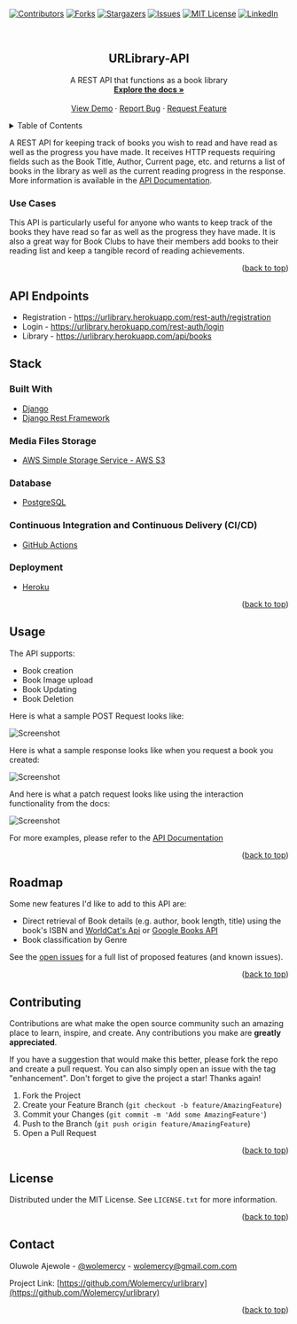 <div id="top"></div>
<!--
*** Thanks for checking out the Best-README-Template. If you have a suggestion
*** that would make this better, please fork the repo and create a pull request
*** or simply open an issue with the tag "enhancement".
*** Don't forget to give the project a star!
*** Thanks again! Now go create something AMAZING! :D
-->



<!-- PROJECT SHIELDS -->
<!--
*** I'm using markdown "reference style" links for readability.
*** Reference links are enclosed in brackets [ ] instead of parentheses ( ).
*** See the bottom of this document for the declaration of the reference variables
*** for contributors-url, forks-url, etc. This is an optional, concise syntax you may use.
*** https://www.markdownguide.org/basic-syntax/#reference-style-links
-->
[![Contributors][contributors-shield]][contributors-url]
[![Forks][forks-shield]][forks-url]
[![Stargazers][stars-shield]][stars-url]
[![Issues][issues-shield]][issues-url]
[![MIT License][license-shield]][license-url]
[![LinkedIn][linkedin-shield]][linkedin-url]


<!-- PROJECT LOGO -->
<br />
<div align="center">
  <!--<a href="https://github.com/Wolemercy/urlibrary">
    <img src="images/logo.png" alt="Logo" width="80" height="80">
  </a> -->

<h2 align="center">URLibrary-API</h2>

  <p align="center">
    A REST API that functions as a book library
    <br />
    <a href="https://github.com/Wolemercy/urlibrary"><strong>Explore the docs »</strong></a>
    <br />
    <br />
    <a href="https://github.com/Wolemercy/urlibrary">View Demo</a>
    ·
    <a href="https://github.com/Wolemercy/urlibrary/issues">Report Bug</a>
    ·
    <a href="https://github.com/Wolemercy/urlibrary/issues">Request Feature</a>
  </p>
</div>



<!-- TABLE OF CONTENTS -->
<details>
  <summary>Table of Contents</summary>
  <ol>
    <li>
      <a href="#about-the-project">About The Project</a>
      <ul>
        <li><a href="#use-cases">Use Cases</a></li>
        <li><a href="#api-endpoints">API Endpoints</a></li>
      </ul>
    </li>
    <li><a href="#stack">Stack</a></li>
    <li><a href="#usage">Usage</a></li>
    <li><a href="#roadmap">Roadmap</a></li>
    <li><a href="#contributing">Contributing</a></li>
    <li><a href="#license">License</a></li>
    <li><a href="#contact">Contact</a></li>
    <li><a href="#acknowledgments">Acknowledgments</a></li>
  </ol>
</details>



<!-- ABOUT THE PROJECT -->
A REST API for keeping track of books you wish to read and have read as well as the progress you have made. It receives HTTP requests requiring fields such as the Book Title, Author, Current page, etc. and returns a list of books in the library as well as the current reading progress in the response. More information is available in the <a href="#api-documentation">API Documentation</a>.

<!--Here's a blank template to get started: To avoid retyping too much info. Do a search and replace with your text editor for the following: `Wolemercy`, `urlibrary`, `wolemercy`, `wolemercy`, `wolemercy`, `gmail.com`, `project_title`, `project_description` -->

### Use Cases
This API is particularly useful for anyone who wants to keep track of the books they have read so far as well as the progress they have made. It is also a great way for Book Clubs to have their members add books to their reading list and keep a tangible record of reading achievements.
<p align="right">(<a href="#top">back to top</a>)</p>

## API Endpoints
* Registration - https://urlibrary.herokuapp.com/rest-auth/registration
* Login - https://urlibrary.herokuapp.com/rest-auth/login
* Library - https://urlibrary.herokuapp.com/api/books

## Stack

### Built With

* [Django](https://www.djangoproject.com/)
* [Django Rest Framework](https://www.django-rest-framework.org/)

### Media Files Storage
* [AWS Simple Storage Service - AWS S3](https://aws.amazon.com/)

### Database
* [PostgreSQL](https://www.postgresql.org/)

### Continuous Integration and Continuous Delivery (CI/CD)

* [GitHub Actions](https://github.com/features/actions)

### Deployment 
* [Heroku](https://heroku.com)

<p align="right">(<a href="#top">back to top</a>)</p>


<!-- USAGE EXAMPLES -->
## Usage

The API supports:
* Book creation
* Book Image upload
* Book Updating
* Book Deletion

Here is what a sample POST Request looks like:

![Screenshot](images/post_2.png)

Here is what a sample response looks like when you request a book you created:

![Screenshot](images/return_1.png)

And here is what a patch request looks like using the interaction functionality from the docs:

![Screenshot](images/put_1.png)

For more examples, please refer to the [API Documentation](https://urlibrary.herokuapp.com/api/docs)

<p align="right">(<a href="#top">back to top</a>)</p>


<!-- ROADMAP -->
## Roadmap
Some new features I'd like to add to this API are:
- Direct retrieval of Book details (e.g. author, book length, title) using the book's ISBN and [WorldCat's Api](https://www.oclc.org/developer/develop/web-services/worldcat-search-api.en.html) or [Google Books API](https://developers.google.com/books)
- Book classification by Genre

See the [open issues](https://github.com/Wolemercy/urlibrary/issues) for a full list of proposed features (and known issues).

<p align="right">(<a href="#top">back to top</a>)</p>

<!-- CONTRIBUTING -->
## Contributing

Contributions are what make the open source community such an amazing place to learn, inspire, and create. Any contributions you make are **greatly appreciated**.

If you have a suggestion that would make this better, please fork the repo and create a pull request. You can also simply open an issue with the tag "enhancement".
Don't forget to give the project a star! Thanks again!

1. Fork the Project
2. Create your Feature Branch (`git checkout -b feature/AmazingFeature`)
3. Commit your Changes (`git commit -m 'Add some AmazingFeature'`)
4. Push to the Branch (`git push origin feature/AmazingFeature`)
5. Open a Pull Request

<p align="right">(<a href="#top">back to top</a>)</p>

<!-- LICENSE -->
## License

Distributed under the MIT License. See `LICENSE.txt` for more information.

<p align="right">(<a href="#top">back to top</a>)</p>

<!-- CONTACT -->
## Contact

Oluwole Ajewole - [@wolemercy](https://twitter.com/wolemercy) - wolemercy@gmail.com.com

Project Link: [https://github.com/Wolemercy/urlibrary](https://github.com/Wolemercy/urlibrary)

<p align="right">(<a href="#top">back to top</a>)</p>


<!-- MARKDOWN LINKS & IMAGES -->
<!-- https://www.markdownguide.org/basic-syntax/#reference-style-links -->
[contributors-shield]: https://img.shields.io/github/contributors/Wolemercy/urlibrary.svg?style=for-the-badge
[contributors-url]: https://github.com/Wolemercy/urlibrary/graphs/contributors
[forks-shield]: https://img.shields.io/github/forks/Wolemercy/urlibrary.svg?style=for-the-badge
[forks-url]: https://github.com/Wolemercy/urlibrary/network/members
[stars-shield]: https://img.shields.io/github/stars/Wolemercy/urlibrary.svg?style=for-the-badge
[stars-url]: https://github.com/Wolemercy/urlibrary/stargazers
[issues-shield]: https://img.shields.io/github/issues/Wolemercy/urlibrary.svg?style=for-the-badge
[issues-url]: https://github.com/Wolemercy/urlibrary/issues
[license-shield]: https://img.shields.io/github/license/Wolemercy/urlibrary.svg?style=for-the-badge
[license-url]: https://github.com/Wolemercy/urlibrary/blob/master/LICENSE.txt
[linkedin-shield]: https://img.shields.io/badge/-LinkedIn-black.svg?style=for-the-badge&logo=linkedin&colorB=555
[linkedin-url]: https://linkedin.com/in/wolemercy
[product-screenshot]: images/screenshot.png

